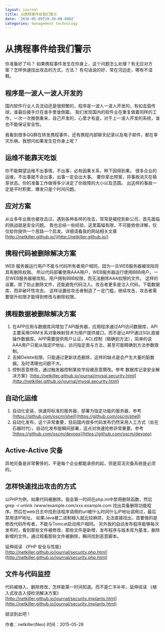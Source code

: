 ```yaml
---
layout: journal
title: 从携程事件给我们警示
date: '2016-05-09T19:30:00.000Z'
categories: management technology
---
```


# 从携程事件给我们警示

你准备好了吗？ 如果携程事件发生在你身上，这个问题怎么处理？有无应对方案？怎样快速找出攻击的方式，方法？ 有句话说的好，常在河边走，哪有不湿鞋。

## 程序是一波人一波人开发的

国内软件行业人员流动还是很频繁的，程序是一波人一波人开发的，有如击鼓传球，谁最后接手烂在谁手里谁倒霉。 我们发现国内的软件业在重复做着同样的工作，一次一次推倒重来，自己开发的，心里才有底，对于上一波人开发的系统，谁也不能保证安全性。

我看到很多QQ群在转发携程事件，还有携程内部聊天纪录以及电子邮件，都在幸灾乐祸，我想问如果发生在你身上呢？

## 运维不能靠天吃饭

你不能期望运维不出事情，不出事，必有因果关系，种下因得到果。 很多企业的运维，不出事就不会出事，出事一定会出大事。 要你拿出预案，将事故消灭在萌芽状态。你的准备工作做得多少决定了你故障的大小以及范围。 出这样的事故一定是平时积累，爆发只是个时间问题。

## 应对方案

从业多年业我也被攻击过，遇到各种各样的攻击，常常是被挖到新公司，首先面临的挑战就是安全问题。 我也总结一些经验，这里篇幅有限，不可能依依详解，仅仅给你提供一个思路一个启发。详细请看我的网站相关文章[http://netkiller.github.io/](http://netkiller.github.io/)

## 携程代码被删除解决方案

WEB 服务器运行用户不能与代码所有者用户相同，因为一旦WEB服务器被攻陷将具有删除权限。 所以代码部署使用AAA用户，WEB服务器运行使用BBB用户。一旦WEB服务器被攻陷，用户拥有BBB权限，而无法删除AAA权限的文件。 这样的设置，除了防止删除文件，还能避免代码注入。攻击者更多是注入代码，下载数据库，而非破坏性攻击。 这样设置给攻击者制造了一定门槛，继续攻击，攻击者需要提升权限才能得到修改与删除权限。

## 携程数据被删除解决方案

1. 在APP应用与数据库间增加了API服务器，应用程序通过API访问数据库，API主要采用ORM关系对象映射技术为用户提供接口。而不是让APP通过SQL直接操作数据库。APP需要提供用户认证，ACL控制（精确到方法），简单的说AAA用户只能从指定IP地址，访问指定类与方法，甚至可能精确到方法参数限制。
2. 去掉Delete权限，只能通过更新状态删除，这样的缺点是会产生大量的脏数据。及时清理也问题不大。
3. 控制恶意修改，通过触发器控制某些字段被恶意撰改。参考 数据库记录安全解决方案》[http://netkiller.github.io/journal/mysql.security.html](http://netkiller.github.io/journal/mysql.security.html)

## 自动化运维

1. 自动化安装，快速将标准的服务器，部署为指定功能的服务器，参考 [https://github.com/oscm/shell](https://github.com/oscm/shell)
2. 自动化发布，这个非常重要，目前国内很多代码发布仍然采用人工方式（处在石器时代）。自动化发布能瞬间部署，这点对快速抢修非常重要。参考 [https://github.com/oscm/devops](https://github.com/oscm/devops)

## Active-Active 灾备

异地灾备是非常奢侈的，不是每个企业都能承担的起，但是双活灾备系统是必须的。

## 怎样快速找出攻击的方式

以PHP为例，如果代码被删除。我会第一时间在php.ini中禁用删除函数，然后 grep -r unlink /www/example.com/xxx.example.com 找出具备删除功能程序。然后在web日志中找到该程序调用的url被什么时间什么IP地址调用过，最后禁用该IP地址。 如果Java被二进制植入就比较麻烦，无法直接找出，首要做的是修改代码所有者，不能与Tomcat启动用户相同。 另外我的自动发布程序能够每次发布时，看到那些文件被修改，那些文件是新增，发布程序与版本库为基准，删除新增的文件。通过观看那些文件被删除，瞬间找到恶意脚本。

延伸阅读 《PHP 安全与性能》[http://netkiller.github.io/journal/security.php.html](http://netkiller.github.io/journal/security.php.html)

## 文件与代码监控

代码被植入，删除修改，怎样能第一时间知道。而不是亡羊补牢。延伸阅读 《植入式攻击入侵检测解决方案》[http://netkiller.github.io/journal/security.implants.html](http://netkiller.github.io/journal/security.implants.html)

就谈到此吧！

作者：netkiller\(Neo\) 时间：2015-05-28

